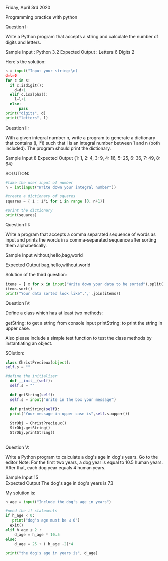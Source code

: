 Friday, April 3rd 2020

Programming practice with python

Question I:

Write a Python program that accepts a string and calculate the number of digits and letters. 

Sample Input : Python 3.2
Expected Output :
Letters 6
Digits 2

Here's the solution:

```.py
s = input("Input your string:\n)
d=l=0
for c in s:
  if c.isdigit():
    d=d+1
  elif c.isalpha():
    l=l+1
  else:
      pass
print("digits", d)
print("letters", l)

```


Question II:

With a given integral number n, write a program to generate a dictionary that contains (i, i*i) such that i is an integral number between 1 and n (both included). The program should print the dictionary.

Sample Input
8
Expected Output
{1: 1, 2: 4, 3: 9, 4: 16, 5: 25, 6: 36, 7: 49, 8: 64}

SOLUTION:

```.py
#take the user input of number
n = int(input("Write down your integral number"))

#create a dictionary of squares
squares = { i : i*i for i in range (0, n+1)}

#print the dictionary
print(squares)

```


Question III:

Write a program that accepts a comma separated sequence of words as input and prints the words in a comma-separated sequence after sorting them alphabetically.

Sample Input
without,hello,bag,world

Expected Output
bag,hello,without,world

Solution of the third question:

```.py
items = [ x for x in input("Write down your data to be sorted").split(',')]
items.sort()
print("Your data sorted look like",','.join(items))

```


Question IV:

Define a class which has at least two methods: 

getString: to get a string from console input
printString: to print the string in upper case.

Also please include a simple test function to test the class methods by instantiating an object.

SOlution:

```.py
class ChristPrecieux(object):
self.s = ""

#define the initializer
  def __init__(self):
  self.s = ""
  
  def getString(self):
  self.s = input("Write in the box your message")
  
  def printString(self):
  print("Your message in upper case is",self.s.upper())
  
  StrObj = ChristPrecieux()
  StrObj.getString()
  StrObj.printString()
  
  ```


Question V:

Write a Python program to calculate a dog's age in dog's years. Go to the editor
Note: For the first two years, a dog year is equal to 10.5 human years. After that, each dog year equals 4 human years.

Sample Input
15                                    
Expected Output
The dog's age in dog's years is 73

My solution is:

```.py
h_age = input("Include the dog's age in years")

#need the if statements
if h_age < 0:
   print("dog's age must be ≤ 0")
  exit()
elif h_age ≤ 2 :
    d_age = h_age * 10.5
else:
    d_age = 25 + ( h_age -2)*4
    
print("the dog's age in years is", d_age)

```
